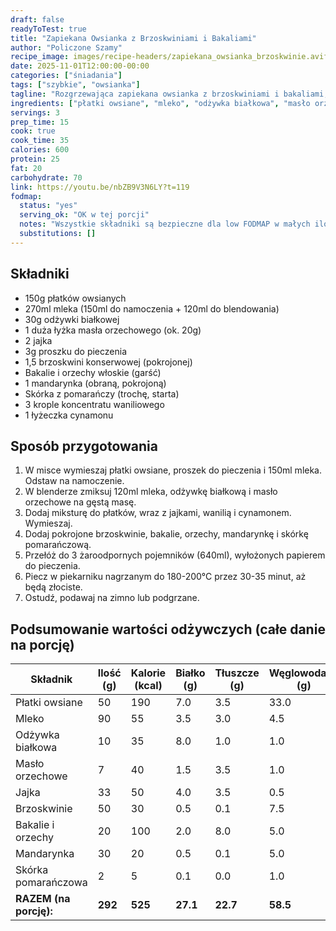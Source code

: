 ```yaml
---
draft: false
readyToTest: true
title: "Zapiekana Owsianka z Brzoskwiniami i Bakaliami"
author: "Policzone Szamy"
recipe_image: images/recipe-headers/zapiekana_owsianka_brzoskwinie.avif
date: 2025-11-01T12:00:00-00:00
categories: ["śniadania"]
tags: ["szybkie", "owsianka"]
tagline: "Rozgrzewająca zapiekana owsianka z brzoskwiniami i bakaliami, idealna na zimowe dni."
ingredients: ["płatki owsiane", "mleko", "odżywka białkowa", "masło orzechowe", "jajka", "brzoskwinie", "bakalie", "orzechy włoskie", "mandarynka", "skórka pomarańczowa"]
servings: 3
prep_time: 15
cook: true
cook_time: 35
calories: 600
protein: 25
fat: 20
carbohydrate: 70
link: https://youtu.be/nbZB9V3N6LY?t=119
fodmap:
  status: "yes"
  serving_ok: "OK w tej porcji"
  notes: "Wszystkie składniki są bezpieczne dla low FODMAP w małych ilościach."
  substitutions: []
---
```


## Składniki
*   150g płatków owsianych
*   270ml mleka (150ml do namoczenia + 120ml do blendowania)
*   30g odżywki białkowej
*   1 duża łyżka masła orzechowego (ok. 20g)
*   2 jajka
*   3g proszku do pieczenia
*   1,5 brzoskwini konserwowej (pokrojonej)
*   Bakalie i orzechy włoskie (garść)
*   1 mandarynka (obraną, pokrojoną)
*   Skórka z pomarańczy (trochę, starta)
*   3 krople koncentratu waniliowego
*   1 łyżeczka cynamonu

## Sposób przygotowania
1. W misce wymieszaj płatki owsiane, proszek do pieczenia i 150ml mleka. Odstaw na namoczenie.
2. W blenderze zmiksuj 120ml mleka, odżywkę białkową i masło orzechowe na gęstą masę.
3. Dodaj miksturę do płatków, wraz z jajkami, wanilią i cynamonem. Wymieszaj.
4. Dodaj pokrojone brzoskwinie, bakalie, orzechy, mandarynkę i skórkę pomarańczową.
5. Przełóż do 3 żaroodpornych pojemników (640ml), wyłożonych papierem do pieczenia.
6. Piecz w piekarniku nagrzanym do 180-200°C przez 30-35 minut, aż będą złociste.
7. Ostudź, podawaj na zimno lub podgrzane.

## Podsumowanie wartości odżywczych (całe danie na porcję)

| Składnik              | Ilość (g) | Kalorie (kcal) | Białko (g) | Tłuszcze (g) | Węglowodany (g) |
|-----------------------|-----------|----------------|------------|--------------|-----------------|
| Płatki owsiane        | 50        | 190            | 7.0        | 3.5          | 33.0            |
| Mleko                 | 90        | 55             | 3.5        | 3.0          | 4.5             |
| Odżywka białkowa      | 10        | 35             | 8.0        | 1.0          | 1.0             |
| Masło orzechowe       | 7         | 40             | 1.5        | 3.5          | 1.0             |
| Jajka                 | 33        | 50             | 4.0        | 3.5          | 0.5             |
| Brzoskwinie           | 50        | 30             | 0.5        | 0.1          | 7.5             |
| Bakalie i orzechy     | 20        | 100            | 2.0        | 8.0          | 5.0             |
| Mandarynka            | 30        | 20             | 0.5        | 0.1          | 5.0             |
| Skórka pomarańczowa   | 2         | 5              | 0.1        | 0.0          | 1.0             |
| **RAZEM (na porcję):**| **292**   | **525**        | **27.1**   | **22.7**     | **58.5**        |
